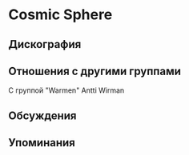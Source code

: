 # Cosmic Sphere



## Дискография


## Отношения с другими группами

C группой "Warmen" Antti Wirman

## Обсуждения


## Упоминания

